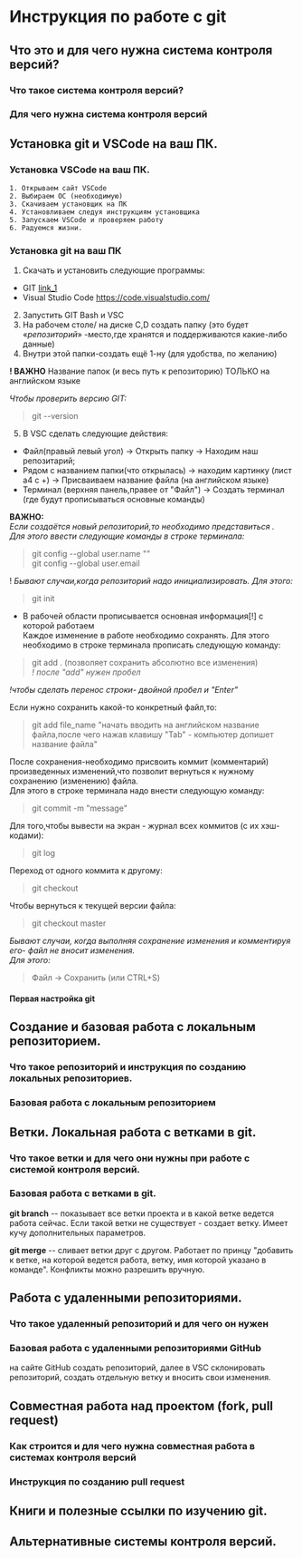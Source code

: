 # Инструкция по работе с git

## Что это и для чего нужна система контроля версий?

### Что такое система контроля версий?

### Для чего нужна система контроля версий

## Установка git и VSCode на ваш ПК.

### Установка VSCode на ваш ПК.
    1. Открываем сайт VSCode 
    2. Выбираем ОС (необходимую)
    3. Скачиваем установщик на ПК
    4. Установливаем следуя инструкциям установщика
    5. Запускаем VSCode и проверяем работу
    6. Радуемся жизни.    


### Установка git на ваш ПК    
1. Скачать и установить следующие программы:
  - GIT [link_1](https://git-scm.com/)    
  - Visual Studio Code <https://code.visualstudio.com/>

2. Запустить GIT Bash и VSC  
3. На рабочем столе/ на диске С,D создать папку (это будет «*репозиторий*» -место,где хранятся и поддерживаются какие-либо данные)  
4. Внутри этой папки-создать ещё 1-ну (для удобства, по желанию)  

**! ВАЖНО** Название папок (и весь путь к репозиторию) ТОЛЬКО на английском языке   

  *Чтобы проверить версию GIT:*  
  > git --version  

  5. В VSC сделать следующие действия:  
  - Файл(правый левый угол) → Открыть папку → Находим наш репозитарий;  
  - Рядом с названием папки(что открылась) → находим картинку (лист а4 с +) → Присваиваем название файла (на английском языке)
  - Терминал (верхняя панель,правее от "Файл") → Создать терминал (где будут прописываться основные команды) 

 **ВАЖНО:**  
*Если создаётся новый репозиторий,то необходимо представиться .  
Для этого ввести следующие команды в строке терминала:*
> git config --global user.name ""  
> git config --global user.email  

! *Бывают случаи,когда репозиторий надо инициализировать.
Для этого:*  
> git init 
 -   В рабочей области прописывается основная информация[!]  с которой работаем  
 Каждое изменение в работе необходимо сохранять. Для этого необходимо в строке терминала прописать следующую команду:  
 > git add . (позволяет сохранить абсолютно все изменения)  
 *! после "add" нужен пробел*  
   
  *!чтобы сделать перенос строки- двойной пробел и "Enter"*
   
   Если нужно сохранить какой-то конкретный файл,то:  
   > git add file_name "начать вводить на английском название файла,после чего нажав клавишу "Tab" - компьютер допишет название файла"

После сохранения-необходимо присвоить коммит (комментарий) произведенных изменений,что позволит вернуться к нужному сохранению (изменению) файла.  
Для этого в строке терминала надо внести следующую команду:
> git commit -m "message"    
  
  Для того,чтобы вывести на экран - журнал всех коммитов (с их хэш-кодами):  
  > git log  

  Переход от одного коммита к другому:  
  > git checkout   

Чтобы вернуться к текущей версии файла:  
> git checkout master   

  *Бывают случаи, когда выполняя сохранение изменения и комментируя его- файл не вносит изменения.  
  Для этого:*  
  > Файл → Сохранить (или CTRL+S) 


#### Первая настройка git

## Создание и базовая работа с локальным репозиторием.

### Что такое репозиторий и инструкция по созданию локальных репозиториев.

### Базовая работа с локальным репозиторием

## Ветки. Локальная работа с ветками в git.

### Что такое ветки и для чего они нужны при работе с системой контроля версий.

### Базовая работа с ветками в git.

**git branch** -- показывает все ветки проекта и в какой ветке ведется работа сейчас. Если такой ветки не существует - создает ветку. Имеет кучу дополнительных параметров.

**git merge** -- сливает ветки друг с другом. Работает по принцу "добавить к ветке, на которой ведется работа, ветку, имя которой указано в команде". Конфликты можно разрешить вручную.


## Работа с удаленными репозиториями.

### Что такое удаленный репозиторий и для чего он нужен

### Базовая работа с удаленными репозиториями GitHub

на сайте GitHub создать репозиторий, далее в VSC склонировать репозиторий, создать отдельную ветку и вносить свои изменения.

## Совместная работа над проектом (fork, pull request)

### Как строится и для чего нужна совместная работа в системах контроля версий

### Инструкция по созданию pull request

## Книги и полезные ссылки по изучению git.

## Альтернативные системы контроля версий.
